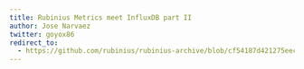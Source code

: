 ```yaml
---
title: Rubinius Metrics meet InfluxDB part II
author: Jose Narvaez
twitter: goyox86
redirect_to:
  - https://github.com/rubinius/rubinius-archive/blob/cf54187d421275eec7d2db0abd5d4c059755b577/_posts/2015-01-05-rubinius-metrics-meets-influxdb-part2.markdown
---
```

